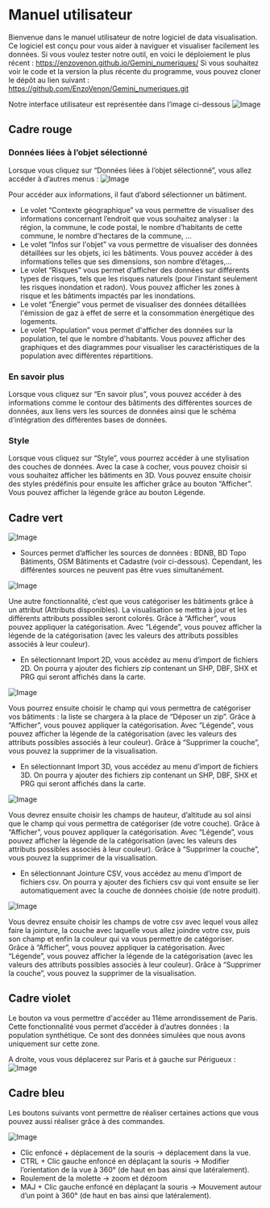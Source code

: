 # Manuel utilisateur
Bienvenue dans le manuel utilisateur de notre logiciel de data visualisation. Ce logiciel est conçu pour vous aider à naviguer et visualiser facilement les données.
Si vous voulez tester notre outil, en voici le déploiement le plus récent : https://enzovenon.github.io/Gemini_numeriques/ 
Si vous souhaitez voir le code et la version la plus récente du programme, vous pouvez cloner le dépôt au lien suivant : https://github.com/EnzoVenon/Gemini_numeriques.git 

Notre interface utilisateur est représentée dans l’image ci-dessous
![Image](images/interface.png "icon")

## Cadre rouge
###  Données liées à l’objet sélectionné
Lorsque vous cliquez sur “Données liées à l’objet sélectionné”, vous allez accéder à d’autres menus : 
![Image](images/boutons.png "icon")

Pour accéder aux informations, il faut d’abord sélectionner un bâtiment.
- Le volet “Contexte géographique” va vous permettre de visualiser des informations concernant l’endroit que vous souhaitez analyser : la région, la commune, le code postal, le nombre d’habitants de cette commune, le nombre d'hectares de la commune, …
- Le volet “Infos sur l'objet” va vous permettre de visualiser des données détaillées sur les objets, ici les bâtiments. Vous pouvez accéder à  des informations telles que ses dimensions, son nombre d’étages,...
- Le volet “Risques” vous permet d’afficher des données sur différents types de risques, tels que les risques naturels (pour l’instant seulement les risques inondation et radon). Vous pouvez afficher les zones à risque et les bâtiments impactés par les inondations.
- Le volet “Énergie” vous permet de visualiser des données détaillées l'émission de gaz à effet de serre et la consommation énergétique des logements. 
- Le volet “Population” vous permet d'afficher des données sur la population, tel que le nombre d'habitants. Vous pouvez afficher des graphiques et des diagrammes pour visualiser les caractéristiques de la population avec différentes répartitions.

### En savoir plus
Lorsque vous cliquez sur “En savoir plus”, vous pouvez accéder à des informations comme le contour des bâtiments des différentes sources de données, aux liens vers les sources de données ainsi que le schéma d’intégration des différentes bases de données. 

### Style
Lorsque vous cliquez sur “Style”, vous pourrez accéder à une stylisation des couches de données. Avec la case à cocher, vous pouvez choisir si vous souhaitez afficher les bâtiments en 3D. Vous pouvez ensuite choisir des styles prédéfinis pour ensuite les afficher grâce au bouton “Afficher”. Vous pouvez afficher la légende grâce au bouton Légende.

## Cadre vert 
![Image](images/menu_bas.png "icon")

- Sources permet d’afficher les sources de données : BDNB, BD Topo Bâtiments, OSM Bâtiments et Cadastre (voir ci-dessous). Cependant, les différentes sources ne peuvent pas être vues simultanément.

![Image](images/sources.png "icon")

Une autre fonctionnalité, c’est que vous catégoriser les bâtiments grâce à un attribut (Attributs disponibles). La visualisation se mettra à jour et les différents attributs possibles seront colorés. 
Grâce à “Afficher”, vous pouvez appliquer la catégorisation. Avec “Légende”, vous pouvez afficher la légende de la catégorisation (avec les valeurs des attributs possibles associés à leur couleur). 

- En sélectionnant Import 2D, vous accédez au menu d’import de fichiers 2D. On pourra y ajouter des fichiers zip contenant un SHP, DBF, SHX et PRG qui seront affichés dans la carte.

![Image](images/import_2D.png "icon")

Vous pourrez ensuite choisir le champ qui vous permettra de catégoriser vos bâtiments : la liste se chargera à la place de “Déposer un zip”. 
Grâce à “Afficher”, vous pouvez appliquer la catégorisation. Avec “Légende”, vous pouvez afficher la légende de la catégorisation (avec les valeurs des attributs possibles associés à leur couleur). Grâce à “Supprimer la couche”, vous pouvez la supprimer de la visualisation. 

- En sélectionnant Import 3D, vous accédez au menu d’import de fichiers 3D. On pourra y ajouter des fichiers zip contenant un SHP, DBF, SHX et PRG qui seront affichés dans la carte.

![Image](images/import_3D.png "icon")

Vous devrez ensuite choisir les champs de hauteur, d’altitude au sol ainsi que le champ qui vous permettra de catégoriser (de votre couche). 
Grâce à “Afficher”, vous pouvez appliquer la catégorisation. Avec “Légende”, vous pouvez afficher la légende de la catégorisation (avec les valeurs des attributs possibles associés à leur couleur). Grâce à “Supprimer la couche”, vous pouvez la supprimer de la visualisation. 

- En sélectionnant Jointure CSV, vous accédez au menu d’import de fichiers csv. On pourra y ajouter des fichiers csv qui vont ensuite se lier automatiquement avec la couche de données choisie (de notre produit).

![Image](images/csv.png "icon")

Vous devrez ensuite choisir les champs de votre csv avec lequel vous allez faire la jointure, la couche avec laquelle vous allez joindre votre csv, puis son champ et enfin la couleur qui va vous permettre de catégoriser.  
Grâce à “Afficher”, vous pouvez appliquer la catégorisation. Avec “Légende”, vous pouvez afficher la légende de la catégorisation (avec les valeurs des attributs possibles associés à leur couleur). Grâce à “Supprimer la couche”, vous pouvez la supprimer de la visualisation. 

## Cadre violet 
Le bouton va vous permettre d'accéder au 11ème arrondissement de Paris.
Cette fonctionnalité vous permet d’accéder à d’autres données : la population synthétique. Ce sont des données simulées que nous avons uniquement sur cette zone. 

A droite, vous vous déplacerez sur Paris et à gauche sur Périgueux : 
![Image](images/vues.png "icon")


## Cadre bleu
Les boutons suivants vont permettre de réaliser certaines actions que vous pouvez aussi réaliser grâce à des commandes. 

![Image](images/actions.png "icon")

- Clic enfoncé + déplacement de la souris → déplacement dans la vue.
- CTRL + Clic gauche enfoncé en déplaçant la souris → Modifier l’orientation de la vue à 360° (de haut en bas ainsi que latéralement). 
- Roulement de la molette → zoom et dézoom
- MAJ + Clic gauche enfoncé en déplaçant la souris → Mouvement autour d’un point à 360° (de haut en bas ainsi que latéralement). 

